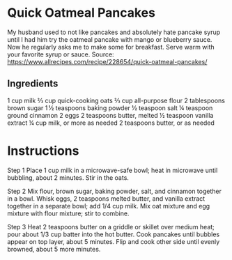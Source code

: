 # Quick Oatmeal Pancakes

My husband used to not like pancakes and absolutely hate pancake syrup until I had him try the oatmeal pancake with mango or blueberry sauce. Now he regularly asks me to make some for breakfast. Serve warm with your favorite syrup or sauce.
Source: https://www.allrecipes.com/recipe/228654/quick-oatmeal-pancakes/

## Ingredients

1 cup milk
⅔ cup quick-cooking oats
⅔ cup all-purpose flour
2 tablespoons brown sugar
1 ½ teaspoons baking powder
½ teaspoon salt
¼ teaspoon ground cinnamon
2 eggs
2 teaspoons butter, melted
½ teaspoon vanilla extract
¼ cup milk, or more as needed
2 teaspoons butter, or as needed

# Instructions

Step 1
Place 1 cup milk in a microwave-safe bowl; heat in microwave until bubbling, about 2 minutes. Stir in the oats.

Step 2
Mix flour, brown sugar, baking powder, salt, and cinnamon together in a bowl. Whisk eggs, 2 teaspoons melted butter, and vanilla extract together in a separate bowl; add 1/4 cup milk. Mix oat mixture and egg mixture with flour mixture; stir to combine.

Step 3
Heat 2 teaspoons butter on a griddle or skillet over medium heat; pour about 1/3 cup batter into the hot butter. Cook pancakes until bubbles appear on top layer, about 5 minutes. Flip and cook other side until evenly browned, about 5 more minutes.